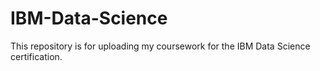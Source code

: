 # IBM-Data-Science
This repository is for uploading my coursework for the IBM Data Science certification.
